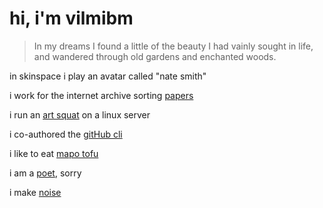# hi, i'm vilmibm

> In my dreams I found a little of the beauty I had vainly sought in life, and wandered through old gardens and enchanted woods.

in skinspace i play an avatar called "nate smith"

i work for the internet archive sorting [papers](https://scholar.archive.org)

i run an [art squat](https://tilde.town) on a linux server

i co-authored the [gitHub cli](https://github.com/cli/cli)

i like to eat [mapo tofu](http://tilde.town/~vilmibm/thoughts/mapo.html)

i am a [poet](https://tilde.town/~vilmibm/poetry.html), sorry

i make [noise](https://graveyardtheory.net)


